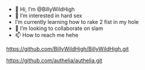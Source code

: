 - 👋 Hi, I’m @BillyWildHigh
- 👀 I’m interested in hard sex
-  I’m currently learning how to rake 2 fist in my hole
- 💞️ I’m looking to collaborate on slam
- 📫 How to reach me hehe

<!---
BillyWildHigh/BillyWildHigh is a ✨ special ✨ repository because its `README.md` (this file) appears on your GitHub profile.
You can click the Preview link to take a look at your changes.
--->

https://github.com/BillyWildHigh/BillyWildHigh.git

https://github.com/authelia/authelia.git
